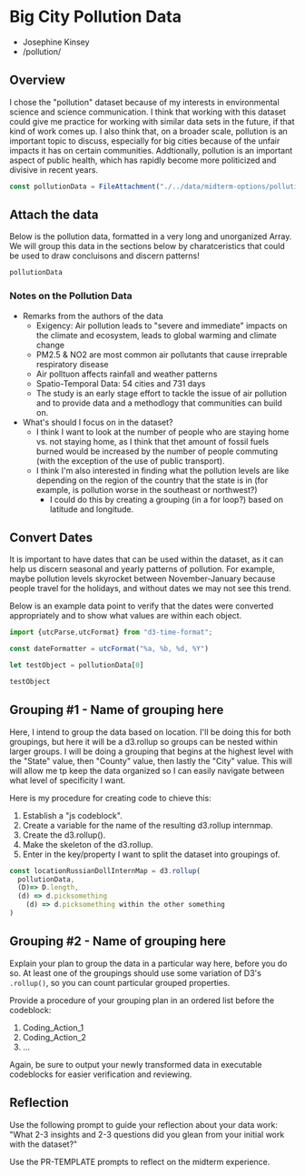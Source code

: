 # Big City Pollution Data
* Josephine Kinsey
* /pollution/

## Overview

I chose the "pollution" dataset because of my interests in environmental science and science communication. I think that working with this dataset could give me practice for working with similar data sets in the future, if that kind of work comes up. I also think that, on a broader scale, pollution is an important topic to discuss, especially for big cities because of the unfair impacts it has on certain communities. Addtionally, pollution is an important aspect of public health, which has rapidly become more politicized and divisive in recent years. 

<!-- The following given executable js codeblock that imports the one set of D3.js
modules that you will need to use for Date() object work. You will need to
remove the forward-slashes preceeding the backticks, since I needed to
eascape these characters within this block. -->
```js
const pollutionData = FileAttachment("./../data/midterm-options/pollution/pollution_data.csv").csv({typed:true})
```

<!-- Then, divide the notebook into meaningfully sections and subsections.
Use the following general scheme to revise as needed. -->

## Attach the data

<!-- In this section, be sure to make some small notes about the data and output it
in an executable js codeblock, so you can review it on the page interactively.
You can note its size, for instance, as well as any other notable insights
gleaned during your first glance.

Remember that this is a notebook, so you can treat it like one. `:-)` -->
Below is the pollution data, formatted in a very long and unorganized Array. We will group this data in the sections below by charatceristics that could be used to draw concluisons and discern patterns!

```js
pollutionData
```
### Notes on the Pollution Data

  * Remarks from the authors of the data
    * Exigency: Air pollution leads to "severe and immediate" impacts on the climate and ecosystem, leads to global warming and climate change
    * PM2.5 & NO2 are most common air pollutants that cause irreprable respiratory disease
    * Air polltuon affects rainfall and weather patterns
    * Spatio-Temporal Data: 54 cities and 731 days 
    * The study is an early stage effort to tackle the issue of air pollution and to provide data and a methodlogy that communities can build on.
  * What's should I focus on in the dataset?
    * I think I want to look at the number of people who are staying home vs. not staying home, as I think that thet amount of fossil fuels burned would be increased by the number of people commuting (with the exception of the use of public transport). 
    * I think I'm also interested in finding what the pollution levels are like depending on the region of the country that the state is in (for example, is pollution worse in the southeast or northwest?)
      * I could do this by creating a grouping (in a for loop?) based on latitude and longitude.


## Convert Dates

<!-- Convert the dates, which are strings, into Date() objects with your own custom
D3.js parser and any formatters. Discuss any particular choices to format the
date data in any new ways.

Again, be sure to output your newly transformed data in executable codeblocks
for easier verification and reviewing. -->
It is important to have dates that can be used within the dataset, as it can help us discern seasonal and yearly patterns of pollution. For example, maybe pollution levels skyrocket between November-January because people travel for the holidays, and without dates we may not see this trend.

Below is an example data point to verify that the dates were converted appropriately and to show what values are within each object.

```js
import {utcParse,utcFormat} from "d3-time-format";
```
```js
const dateFormatter = utcFormat("%a, %b, %d, %Y")
```

```js
let testObject = pollutionData[0]
```

```js
testObject
```

## Grouping #1 - Name of grouping here

<!-- Explain your plan to group the data in a particular way here, before you do so.
At least one of the groupings should use some variation of D3's `.rollup()`, so
you can count particular grouped properties.

Provide a procedure of your grouping plan in an ordered list before the codeblock:

1. Coding_Action_1
2. Coding_Action_2
3. ...

Again, be sure to output your newly transformed data in executable codeblocks
for easier verification and reviewing. -->
Here, I intend to group the data based on location. I'll be doing this for both groupings, but here it will be a d3.rollup so groups can be nested within larger groups. I will be doing a grouping that begins at the highest level with the "State" value, then "County" value, then lastly the "City" value. This will will allow me tp keep the data organized so I can easily navigate between what level of specificity I want.

Here is my procedure for creating code to chieve this:

1. Establish a "js codeblock".
2. Create a variable for the name of the resulting d3.rollup internmap.
3. Create the d3.rollup().
4. Make the skeleton of the d3.rollup.
5. Enter in the key/property I want to split the dataset into groupings of.

```js
const locationRussianDollInternMap = d3.rollup(
  pollutionData,
  (D)=> D.length,
  (d) => d.picksomething
    (d) => d.picksomething within the other something
)
```

## Grouping #2 - Name of grouping here

Explain your plan to group the data in a particular way here, before you do so.
At least one of the groupings should use some variation of D3's `.rollup()`, so
you can count particular grouped properties.

Provide a procedure of your grouping plan in an ordered list before the codeblock:

1. Coding_Action_1
2. Coding_Action_2
3. ...

Again, be sure to output your newly transformed data in executable codeblocks
for easier verification and reviewing.

## Reflection

Use the following prompt to guide your reflection about your data work:
"What 2-3 insights and 2-3 questions did you glean from your initial work
with the dataset?"

Use the PR-TEMPLATE prompts to reflect on the midterm experience.

```
